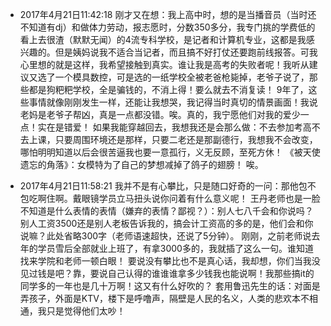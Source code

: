 - 2017年4月21日11:42:18
刚才又在想：我上高中时，想的是当播音员（当时还不知道有dj）和做体力劳动，报志愿时，分数350多分，我专门挑的学费低的看上去很渣（默默无闻）的4流专科学校，是记者和计算机专业，这都是我感兴趣的。但是姨妈说我不适合当记者，而且搞不好打仗还要跑前线报答。可我心里想的就是这样，我希望接触到真实。谁让我是高考的失败者呢！我听从建议又选了一个模具数控，可是选的一纸学校全被老爸枪毙掉，老爷子说了，那些都是狗粑粑学校，全是骗钱的，不消上得！要么就去不消复读！
9年了，这些事情就像刚刚发生一样，还能让我想哭，我记得当时真切的情景画面！我说老妈是老爷子帮凶，真是一点都没错。唉。真的，我宁愿他们对我的爱少一点！实在是错爱！
如果我能穿越回去，我想我还是会那么做：不去参加考高不去上课，只要周围环境还是那样，只要二老还是那副德行，我想我不会改变，哪怕明明知道以后会很苦逼我也要一意孤行，义无反顾，至死方休！
《被天使遗忘的角落》：女模特为了自己的梦想减掉了鸽子的翅膀！
唉。

- 2017年4月21日11:58:21
我并不是有心攀比，只是随口好奇的一问：那他包不包吃啊住啊。戴眼镜学员立马扭头说你问着有什么意义呢！
王丹老师也是一脸不知道是什么表情的表情（嫌弃的表情？鄙视？）：别人七八千会和你说吗？别人工资3500还是别人老板告诉我的，搞会计工资高的多的是，他们会和你说嘛？此处省略300字（老师语速超快，还说了5分钟）。
刚刚，之前老师说去年的学员雪后全部就业上班了，有拿3000多的，我就插了这么一句。谁知道找来学院和老师一顿白眼！
要说没有攀比也不是真心话，我却想，你们当我没见过钱是吧？靠，要说自己认得的谁谁谁拿多少钱我也能说啊！我那些搞it的同学多的一年也是几十万啊！这又有什么好吹的？
套用鲁迅先生的话：对面是弄孩子，外面是KTV，楼下是呼噜声，隔壁是人民的名义，人类的悲欢本不相通，我只是觉得他们太吵！
